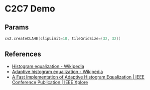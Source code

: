 # C2C7 Demo

## Params

``` cpp
cv2.createCLAHE(clipLimit=10, tileGridSize=(32, 32))
```

## References
- [Histogram equalization - Wikipedia](https://en.wikipedia.org/wiki/Histogram_equalization)
- [Adaptive histogram equalization - Wikipedia](https://en.wikipedia.org/wiki/Adaptive_histogram_equalization#Contrast_Limited_AHE)
- [A Fast Implementation of Adaptive Histogram Equalization | IEEE Conference Publication | IEEE Xplore](https://ieeexplore.ieee.org/document/4129083)